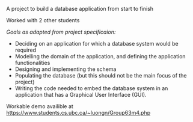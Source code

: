 A project to build a database application from start to finish

Worked with 2 other students

*Goals as adapted from project specificaion:* 
- Deciding on an application for which a database system would be required 
- Modelling the domain of the application, and defining the application functionalities 
- Designing and implementing the schema 
- Populating the database (but this should not be the main focus of the project) 
- Writing  the  code  needed  to  embed  the  database  system  in  an  application  that  has  a  Graphical User Interface (GUI). 

Workable demo availible at https://www.students.cs.ubc.ca/~luongn/Group63m4.php

